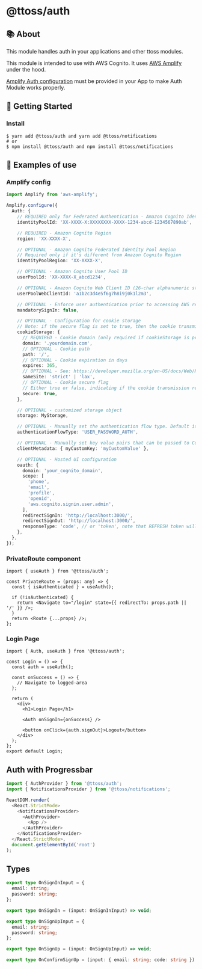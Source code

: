 # @ttoss/auth

## 📚 About

This module handles auth in your applications and other ttoss modules.

This module is intended to use with AWS Cognito. It uses [AWS Amplify](https://docs.amplify.aws/lib/auth/getting-started/q/platform/js) under the hood.

[Amplify Auth configuration](https://docs.amplify.aws/lib/auth/start/q/platform/js#re-use-existing-authentication-resource) must be provided in your App to make Auth Module works properly.

## 🚀 Getting Started

### Install

```shell
$ yarn add @ttoss/auth and yarn add @ttoss/notifications
# or
$ npm install @ttoss/auth and npm install @ttoss/notifications
```

## 📄 Examples of use

### Amplify config

```ts
import Amplify from 'aws-amplify';

Amplify.configure({
  Auth: {
    // REQUIRED only for Federated Authentication - Amazon Cognito Identity Pool ID
    identityPoolId: 'XX-XXXX-X:XXXXXXXX-XXXX-1234-abcd-1234567890ab',

    // REQUIRED - Amazon Cognito Region
    region: 'XX-XXXX-X',

    // OPTIONAL - Amazon Cognito Federated Identity Pool Region
    // Required only if it's different from Amazon Cognito Region
    identityPoolRegion: 'XX-XXXX-X',

    // OPTIONAL - Amazon Cognito User Pool ID
    userPoolId: 'XX-XXXX-X_abcd1234',

    // OPTIONAL - Amazon Cognito Web Client ID (26-char alphanumeric string)
    userPoolWebClientId: 'a1b2c3d4e5f6g7h8i9j0k1l2m3',

    // OPTIONAL - Enforce user authentication prior to accessing AWS resources or not
    mandatorySignIn: false,

    // OPTIONAL - Configuration for cookie storage
    // Note: if the secure flag is set to true, then the cookie transmission requires a secure protocol
    cookieStorage: {
      // REQUIRED - Cookie domain (only required if cookieStorage is provided)
      domain: '.yourdomain.com',
      // OPTIONAL - Cookie path
      path: '/',
      // OPTIONAL - Cookie expiration in days
      expires: 365,
      // OPTIONAL - See: https://developer.mozilla.org/en-US/docs/Web/HTTP/Headers/Set-Cookie/SameSite
      sameSite: 'strict' | 'lax',
      // OPTIONAL - Cookie secure flag
      // Either true or false, indicating if the cookie transmission requires a secure protocol (https).
      secure: true,
    },

    // OPTIONAL - customized storage object
    storage: MyStorage,

    // OPTIONAL - Manually set the authentication flow type. Default is 'USER_SRP_AUTH'
    authenticationFlowType: 'USER_PASSWORD_AUTH',

    // OPTIONAL - Manually set key value pairs that can be passed to Cognito Lambda Triggers
    clientMetadata: { myCustomKey: 'myCustomValue' },

    // OPTIONAL - Hosted UI configuration
    oauth: {
      domain: 'your_cognito_domain',
      scope: [
        'phone',
        'email',
        'profile',
        'openid',
        'aws.cognito.signin.user.admin',
      ],
      redirectSignIn: 'http://localhost:3000/',
      redirectSignOut: 'http://localhost:3000/',
      responseType: 'code', // or 'token', note that REFRESH token will only be generated when the responseType is code
    },
  },
});
```

### PrivateRoute component

```tsx
import { useAuth } from '@ttoss/auth';

const PrivateRoute = (props: any) => {
  const { isAuthenticated } = useAuth();

  if (!isAuthenticated) {
    return <Navigate to="/login" state={{ redirectTo: props.path || '/' }} />;
  }
  return <Route {...props} />;
};
```

### Login Page

```tsx
import { Auth, useAuth } from '@ttoss/auth';

const Login = () => {
  const auth = useAuth();

  const onSuccess = () => {
    // Navigate to logged-area
  };

  return (
    <div>
      <h1>Login Page</h1>

      <Auth onSignIn={onSuccess} />

      <button onClick={auth.signOut}>Logout</button>
    </div>
  );
};
export default Login;
```

## Auth with Progressbar

```ts
import { AuthProvider } from '@ttoss/auth';
import { NotificationsProvider } from '@ttoss/notifications';

ReactDOM.render(
  <React.StrictMode>
    <NotificationsProvider>
      <AuthProvider>
        <App />
      </AuthProvider>
    </NotificationsProvider>
  </React.StrictMode>,
  document.getElementById('root')
);
```

## Types

```ts
export type OnSignInInput = {
  email: string;
  password: string;
};

export type OnSignIn = (input: OnSignInInput) => void;

export type OnSignUpInput = {
  email: string;
  password: string;
};

export type OnSignUp = (input: OnSignUpInput) => void;

export type OnConfirmSignUp = (input: { email: string; code: string }) => void;
```
